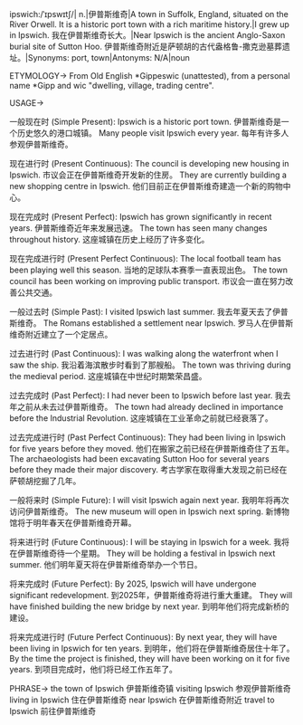 ipswich:/ˈɪpswɪtʃ/| n.|伊普斯维奇|A town in Suffolk, England, situated on the River Orwell.  It is a historic port town with a rich maritime history.|I grew up in Ipswich. 我在伊普斯维奇长大。|Near Ipswich is the ancient Anglo-Saxon burial site of Sutton Hoo. 伊普斯维奇附近是萨顿胡的古代盎格鲁-撒克逊墓葬遗址。|Synonyms: port, town|Antonyms: N/A|noun


ETYMOLOGY->
From Old English *Gippeswic (unattested), from a personal name *Gipp and wic "dwelling, village, trading centre".


USAGE->

一般现在时 (Simple Present):
Ipswich is a historic port town. 伊普斯维奇是一个历史悠久的港口城镇。
Many people visit Ipswich every year. 每年有许多人参观伊普斯维奇。

现在进行时 (Present Continuous):
The council is developing new housing in Ipswich. 市议会正在伊普斯维奇开发新的住房。
They are currently building a new shopping centre in Ipswich. 他们目前正在伊普斯维奇建造一个新的购物中心。

现在完成时 (Present Perfect):
Ipswich has grown significantly in recent years. 伊普斯维奇近年来发展迅速。
The town has seen many changes throughout history.  这座城镇在历史上经历了许多变化。

现在完成进行时 (Present Perfect Continuous):
The local football team has been playing well this season.  当地的足球队本赛季一直表现出色。
The town council has been working on improving public transport. 市议会一直在努力改善公共交通。

一般过去时 (Simple Past):
I visited Ipswich last summer. 我去年夏天去了伊普斯维奇。
The Romans established a settlement near Ipswich. 罗马人在伊普斯维奇附近建立了一个定居点。

过去进行时 (Past Continuous):
I was walking along the waterfront when I saw the ship. 我沿着海滨散步时看到了那艘船。
The town was thriving during the medieval period.  这座城镇在中世纪时期繁荣昌盛。

过去完成时 (Past Perfect):
I had never been to Ipswich before last year. 我去年之前从未去过伊普斯维奇。
The town had already declined in importance before the Industrial Revolution.  这座城镇在工业革命之前就已经衰落了。

过去完成进行时 (Past Perfect Continuous):
They had been living in Ipswich for five years before they moved. 他们在搬家之前已经在伊普斯维奇住了五年。
The archaeologists had been excavating Sutton Hoo for several years before they made their major discovery. 考古学家在取得重大发现之前已经在萨顿胡挖掘了几年。


一般将来时 (Simple Future):
I will visit Ipswich again next year. 我明年将再次访问伊普斯维奇。
The new museum will open in Ipswich next spring. 新博物馆将于明年春天在伊普斯维奇开幕。

将来进行时 (Future Continuous):
I will be staying in Ipswich for a week. 我将在伊普斯维奇待一个星期。
They will be holding a festival in Ipswich next summer. 他们明年夏天将在伊普斯维奇举办一个节日。

将来完成时 (Future Perfect):
By 2025, Ipswich will have undergone significant redevelopment. 到2025年，伊普斯维奇将进行重大重建。
They will have finished building the new bridge by next year. 到明年他们将完成新桥的建设。

将来完成进行时 (Future Perfect Continuous):
By next year, they will have been living in Ipswich for ten years. 到明年，他们将在伊普斯维奇居住十年了。
By the time the project is finished, they will have been working on it for five years. 到项目完成时，他们将已经工作五年了。


PHRASE->
the town of Ipswich 伊普斯维奇镇
visiting Ipswich 参观伊普斯维奇
living in Ipswich 住在伊普斯维奇
near Ipswich 在伊普斯维奇附近
travel to Ipswich  前往伊普斯维奇
